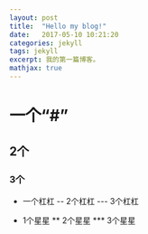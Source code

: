 ```yaml
---
layout: post
title:  "Hello my blog!"
date:   2017-05-10 10:21:20
categories: jekyll
tags: jekyll
excerpt: 我的第一篇博客。
mathjax: true
---
```

# 一个“#”
## 2个
### 3个
 
- 一个杠杠
-- 2个杠杠
--- 3个杠杠
* 1个星星
** 2个星星
*** 3个星星
